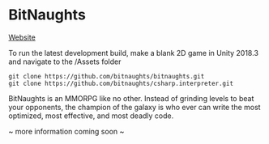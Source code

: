 # BitNaughts

[Website](http://bitnaughts.github.io)

To run the latest development build, make a blank 2D game in Unity 2018.3 and navigate to the /Assets folder

```
git clone https://github.com/bitnaughts/bitnaughts.git
git clone https://github.com/bitnaughts/csharp.interpreter.git
```

BitNaughts is an MMORPG like no other. Instead of grinding levels to beat your opponents, the champion of the galaxy is who ever can write the most optimized, most effective, and most deadly code.

~ more information coming soon ~